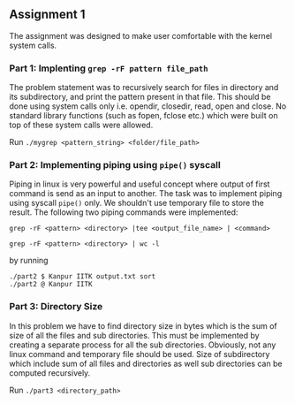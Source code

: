 ## Assignment 1
The assignment was designed to make user comfortable with the kernel system calls.

### Part 1: Implenting `grep -rF pattern file_path`
The problem statement was to recursively search for files in  directory and its subdirectory, and print the pattern present in that file. This should be done using system calls only i.e. opendir, closedir, read, open and close. No standard library functions (such as fopen, fclose etc.) which were built on top of these system calls were allowed.

Run `./mygrep <pattern_string> <folder/file_path>`

### Part 2: Implementing piping using `pipe()` syscall

Piping in linux is very powerful and useful concept where output of first command is send as an input to another. The task was to implement piping using syscall `pipe()` only. We shouldn't use temporary file to store the result. The following two piping commands were implemented:

`grep -rF <pattern> <directory> |tee <output_file_name> | <command>`

`grep -rF <pattern> <directory> | wc -l`

by running
```
./part2 $ Kanpur IITK output.txt sort
./part2 @ Kanpur IITK
```

### Part 3: Directory Size

In this problem we have to find directory size in bytes which is the sum of size of all the files and sub directories. This must be implemented by creating a separate process for all the sub directories. Obviously, not any linux command and temporary file should be used. Size of subdirectory which  include sum of all files and directories as well sub directories can be computed recursively.

Run `./part3 <directory_path>`
